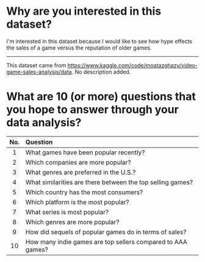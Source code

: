 # Why are you interested in this dataset?

I'm interested in this dataset because I would like to see how hype effects the sales of a game versus the reputation of older games.

---

This dataset came from https://www.kaggle.com/code/moatazghazy/video-game-sales-analysis/data.
No description added.

# What are 10 (or more) questions that you hope to answer through your data analysis?

No. | Question
:-:|:-
1 | What games have been popular recently?
2 | Which companies are more popular?
3 | What genres are preferred in the U.S.?
4 | What similarities are there between the top selling games?
5 | Which country has the most consumers?
6 | Which platform is the most popular?
7 | What series is most popular?
8 | Which genres are more popular?
9 | How did sequels of popular games do in terms of sales?
10 | How many indie games are top sellers compared to AAA games?
